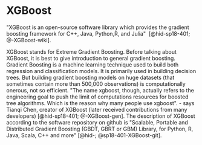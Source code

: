 XGBoost
=======

"XGBoost is an open-source software library which provides the gradient
boosting framework for C++, Java, Python,R, and Julia"
 [@hid-sp18-401; @-XGBoost-wiki].

XGBoost stands for Extreme Gradient Boosting. Before talking about
XGBoost, it is best to give introduction to general gradient boosting.
Gradient Boosting is a machine learning technique used to build both
regression and classification models. It is primarily used in building
decision trees. But building gradient boosting models on huge datasets
(that sometimes contain more than 500,000 observations) is
computationally onerous, not so efficient. "The name xgboost, though,
actually refers to the engineering goal to push the limit of
computations resources for boosted tree algorithms. Which is the reason
why many people use xgboost". - says Tianqi Chen, creator of XGBoost
(later received contributions from many
developers) [@hid-sp18-401; @-XGBoost-gen]. The description of XGBoost
according to the software repository on github is "Scalable, Portable
and Distributed Gradient Boosting (GBDT, GBRT or GBM) Library, for
Python, R, Java, Scala, C++ and more" [@hid-; @sp18-401-XGBoost-git].
